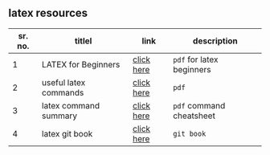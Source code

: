 ## latex resources

sr. no. | titlel | link | description
------- | ------ | ---- | -----------
1 | LATEX for Beginners | [click here](http://www.docs.is.ed.ac.uk/skills/documents/3722/3722-2014.pdf) | `pdf` for latex beginners
2 | useful latex commands | [click here](https://www.scss.tcd.ie/~dwoods/1617/CS1LL2/HT/wk1/commands.pdf) | `pdf`
3 | latex command summary | [click here](https://www.ntg.nl/doc/biemesderfer/ltxcrib.pdf) | `pdf` command cheatsheet
4 | latex git book | [click here](https://en.wikibooks.org/wiki/LaTeX) | `git book`
